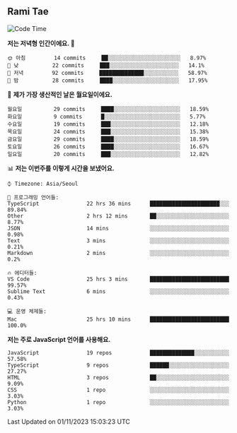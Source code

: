 ## Rami Tae

<!--START_SECTION:waka-->
![Code Time](http://img.shields.io/badge/Code%20Time-1%2C164%20hrs%209%20mins-blue)

**저는 저녁형 인간이에요. 🦉** 

```text
🌞 아침         14 commits     ██░░░░░░░░░░░░░░░░░░░░░░░   8.97% 
🌆 낮　         22 commits     ███░░░░░░░░░░░░░░░░░░░░░░   14.1% 
🌃 저녁         92 commits     ██████████████░░░░░░░░░░░   58.97% 
🌙 밤　         28 commits     ████░░░░░░░░░░░░░░░░░░░░░   17.95%

```
📅 **제가 가장 생산적인 날은 월요일이에요.** 

```text
월요일          29 commits     ████░░░░░░░░░░░░░░░░░░░░░   18.59% 
화요일          9 commits      █░░░░░░░░░░░░░░░░░░░░░░░░   5.77% 
수요일          19 commits     ███░░░░░░░░░░░░░░░░░░░░░░   12.18% 
목요일          24 commits     ███░░░░░░░░░░░░░░░░░░░░░░   15.38% 
금요일          29 commits     ████░░░░░░░░░░░░░░░░░░░░░   18.59% 
토요일          26 commits     ████░░░░░░░░░░░░░░░░░░░░░   16.67% 
일요일          20 commits     ███░░░░░░░░░░░░░░░░░░░░░░   12.82%

```


📊 **저는 이번주를 이렇게 시간을 보냈어요.** 

```text
⌚︎ Timezone: Asia/Seoul

💬 프로그래밍 언어들: 
TypeScript               22 hrs 36 mins      ██████████████████████░░░   89.84% 
Other                    2 hrs 12 mins       ██░░░░░░░░░░░░░░░░░░░░░░░   8.77% 
JSON                     14 mins             ░░░░░░░░░░░░░░░░░░░░░░░░░   0.98% 
Text                     3 mins              ░░░░░░░░░░░░░░░░░░░░░░░░░   0.21% 
Markdown                 2 mins              ░░░░░░░░░░░░░░░░░░░░░░░░░   0.2%

🔥 에디터들: 
VS Code                  25 hrs 3 mins       █████████████████████████   99.57% 
Sublime Text             6 mins              ░░░░░░░░░░░░░░░░░░░░░░░░░   0.43%

💻 운영 체제들: 
Mac                      25 hrs 10 mins      █████████████████████████   100.0%

```

**저는 주로 JavaScript 언어를 사용해요.** 

```text
JavaScript               19 repos            ██████████████░░░░░░░░░░░   57.58% 
TypeScript               9 repos             ██████░░░░░░░░░░░░░░░░░░░   27.27% 
HTML                     3 repos             ██░░░░░░░░░░░░░░░░░░░░░░░   9.09% 
CSS                      1 repo              ░░░░░░░░░░░░░░░░░░░░░░░░░   3.03% 
Python                   1 repo              ░░░░░░░░░░░░░░░░░░░░░░░░░   3.03%

```



 Last Updated on 01/11/2023 15:03:23 UTC
<!--END_SECTION:waka-->
